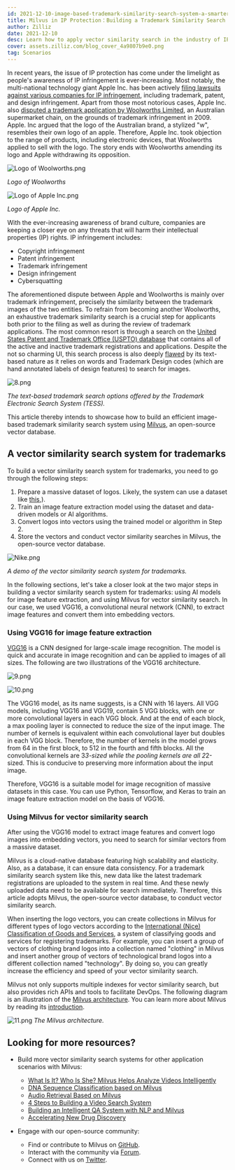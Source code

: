 ```yaml
---
id: 2021-12-10-image-based-trademark-similarity-search-system-a-smarter-solution-to-ip-protection.md
title: Milvus in IP Protection：Building a Trademark Similarity Search System with Milvus 
author: Zilliz
date: 2021-12-10
desc: Learn how to apply vector similarity search in the industry of IP protection.
cover: assets.zilliz.com/blog_cover_4a9807b9e0.png
tag: Scenarios
---
```


In recent years, the issue of IP protection has come under the limelight as people's awareness of IP infringement is ever-increasing. Most notably, the multi-national technology giant Apple Inc. has been actively [filing lawsuits against various companies for IP infringement](https://en.wikipedia.org/wiki/Apple_Inc._litigation), including trademark, patent, and design infringement. Apart from those most notorious cases, Apple Inc. also [disputed a trademark application by Woolworths Limited](https://www.smh.com.au/business/apple-bites-over-woolworths-logo-20091005-ghzr.html), an Australian supermarket chain, on the grounds of trademark infringement in 2009.  Apple. Inc argued that the logo of the Australian brand, a stylized "w", resembles their own logo of an apple. Therefore, Apple Inc. took objection to the range of products, including electronic devices, that Woolworths applied to sell with the logo. The story ends with Woolworths amending its logo and Apple withdrawing its opposition.

![Logo of Woolworths.png](https://assets.zilliz.com/Logo_of_Woolworths_b04ece5b20.png)

*Logo of Woolworths*

![Logo of Apple Inc.png](https://assets.zilliz.com/Logo_of_Apple_Inc_181e5bd5f8.png)

*Logo of Apple Inc.*

With the ever-increasing awareness of brand culture, companies are keeping a closer eye on any threats that will harm their intellectual properties (IP) rights. IP infringement includes:

- Copyright infringement
- Patent infringement
- Trademark infringement
- Design infringement
- Cybersquatting

The aforementioned dispute between Apple and Woolworths is mainly over trademark infringement, precisely the similarity between the trademark images of the two entities. To refrain from becoming another Woolworths, an exhaustive trademark similarity search is a crucial step for applicants both prior to the filing as well as during the review of trademark applications. The most common resort is through a search on the [United States Patent and Trademark Office (USPTO) database](https://tmsearch.uspto.gov/bin/gate.exe?f=login&p_lang=english&p_d=trmk) that contains all of the active and inactive trademark registrations and applications. Despite the not so charming UI, this search process is also deeply [flawed](https://doi.org/10.1007/978-3-319-92270-6_27. ) by its text-based nature as it relies on words and Trademark Design codes (which are hand annotated labels of design features) to search for images.

![8.png](https://assets.zilliz.com/image_8_b2fff6ca11.png)

*The text-based trademark search options offered by the Trademark Electronic Search System (TESS).*

This article thereby intends to showcase how to build an efficient image-based trademark similarity search system using [Milvus](http://milvus.io), an open-source vector database.

## A vector similarity search system for trademarks

To build a vector similarity search system for trademarks, you need to go through the following steps:

1. Prepare a massive dataset of logos. Likely, the system can use a dataset like [this](https://developer.uspto.gov/product/trademark-24-hour-box-and-supplemental),).
2. Train an image feature extraction model using the dataset and data-driven models or AI algorithms.
3. Convert logos into vectors using the trained model or algorithm in Step 2.
4. Store the vectors and conduct vector similarity searches in Milvus, the open-source vector database.

![Nike.png](https://assets.zilliz.com/trademark_system_e9700df555.png)

*A demo of the vector similarity search system for trademarks.*

In the following sections, let's take a closer look at the two major steps in building a vector similarity search system for trademarks: using AI models for image feature extraction, and using Milvus for vector similarity search. In our case, we used VGG16, a convolutional neural network (CNN), to extract image features and convert them into embedding vectors.

### Using VGG16 for image feature extraction

[VGG16](https://medium.com/@mygreatlearning/what-is-vgg16-introduction-to-vgg16-f2d63849f615) is a CNN designed for large-scale image recognition. The model is quick and accurate in image recognition and can be applied to images of all sizes. The following are two illustrations of the VGG16 architecture.

![9.png](https://assets.zilliz.com/vgg16_layers_9e621f62cc.png)

![10.png](https://assets.zilliz.com/vgg16_architecture_992614e882.png)

The VGG16 model, as its name suggests, is a CNN with 16 layers. All VGG models, including VGG16 and VGG19, contain 5 VGG blocks, with one or more convolutional layers in each VGG block. And at the end of each block, a max pooling layer is connected to reduce the size of the input image. The number of kernels is equivalent within each convolutional layer but doubles in each VGG block. Therefore, the number of kernels in the model grows from 64 in the first block, to 512 in the fourth and fifth blocks. All the convolutional kernels are 3*3-sized while the pooling kernels are all 2*2-sized. This is conducive to preserving more information about the input image.

Therefore, VGG16 is a suitable model for image recognition of massive datasets in this case. You can use Python, Tensorflow, and Keras to train an image feature extraction model on the basis of VGG16.

### Using Milvus for vector similarity search

After using the VGG16 model to extract image features and convert logo images into embedding vectors, you need to search for similar vectors from a massive dataset. 

Milvus is a cloud-native database featuring high scalability and elasticity. Also, as a database, it can ensure data consistency. For a trademark similarity search system like this, new data like the latest trademark registrations are uploaded to the system in real time. And these newly uploaded data need to be available for search immediately. Therefore, this article adopts Milvus, the open-source vector database, to conduct vector similarity search.

When inserting the logo vectors, you can create collections in Milvus for different types of logo vectors according to the [International (Nice) Classification of Goods and Services](https://en.wikipedia.org/wiki/International_(Nice)_Classification_of_Goods_and_Services), a system of classifying goods and services for registering trademarks. For example, you can insert a group of vectors of clothing brand logos into a collection named "clothing" in Milvus and insert another group of vectors of technological brand logos into a different collection named "technology". By doing so, you can greatly increase the efficiency and speed of your vector similarity search.

Milvus not only supports multiple indexes for vector similarity search, but also provides rich APIs and tools to facilitate DevOps. The following diagram is an illustration of the [Milvus architecture](https://milvus.io/docs/v2.0.0/architecture_overview.md). You can learn more about Milvus by reading its [introduction](https://milvus.io/docs/v2.0.0/overview.md).

![11.png](https://assets.zilliz.com/milvus_architecture_ea45a5ab53.png)
*The Milvus architecture.*

## Looking for more resources?

- Build more vector similarity search systems for other application scenarios with Milvus:
  - [What Is It? Who Is She? Milvus Helps Analyze Videos Intelligently](https://milvus.io/blog/2021-10-10-milvus-helps-analys-vedios.md?page=1#all)
  - [DNA Sequence Classification based on Milvus](https://milvus.io/blog/dna-sequence-classification-based-on-milvus.md?page=2#all)
  - [Audio Retrieval Based on Milvus](https://milvus.io/blog/audio-retrieval-based-on-milvus.md?page=2#all)
  - [4 Steps to Building a Video Search System](https://milvus.io/blog/building-video-search-system-with-milvus.md?page=6#all)
  - [Building an Intelligent QA System with NLP and Milvus](https://milvus.io/blog/building-intelligent-chatbot-with-nlp-and-milvus.md?page=6#all)
  - [Accelerating New Drug Discovery](https://milvus.io/blog/molecular-structure-similarity-with-milvus.md?page=7#all)

- Engage with our open-source community:
  - Find or contribute to Milvus on [GitHub](https://bit.ly/307b7jC).
  - Interact with the community via [Forum](https://bit.ly/3qiyTEk).
  - Connect with us on [Twitter](https://bit.ly/3ob7kd8).